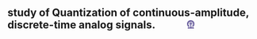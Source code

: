 ## study of Quantization of continuous-amplitude, discrete-time analog signals. &nbsp; &nbsp; &nbsp; &nbsp; &nbsp; &nbsp; <img src="images/iitkgp.png" width="3%" />
